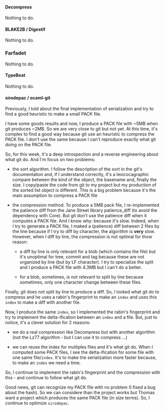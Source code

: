 #### Decompress

Nothing to do.

#### BLAKE2B / Digestif

Nothing to do.

### Farfadet

Nothing to do.

#### TypeBeat

Nothing to do.

#### sirodepac / ocaml-git

Previously, I told about the final implementation of serialization and try to
find a good heuristic to make a small PACK file.

I have some goods results and now, I produce a PACK file with ~5MB when git
produces ~2MB. So we are very close to git but not yet. At this time, it's
complex to find a good way because git use an heuristic to compress the PACK
file. I don't use the same because I can't reproduce exactly what git doing on
the PACK file.

So, for this week, it's a deep introspection and a reverse engineering about
what git do. And I'm focus on two problems:

- the sort algorithm. I follow the description of the sort in the git's
  documentation and, if I understand correctly, it's a lexicocagraphic compare
  between the kind of the object, the basename and, finally the size. I
  copy/paste the code from git to my project but my production of the sorted
  list object is different. This is a big problem because it's the main
  assumption to compress a PACK file
  
- the compression method. To produce a 5MB pack file, I re-implemented the
  patience diff from the Jane Street library patience_diff (to avoid the
  dependency with Core). But git don't use the patience diff when it computes a
  PACK file. And I know why: because it's slow. Indeed, when I try to generate a
  PACK file, I maked a (patience) diff between 2 files by the line because if I
  try to diff by character, the algorithm is __very__ slow. However, when I diff
  by line, the compression is not optimal for thow reason:
  
  * a diff by line is only relevant for a blob (which contains the file) but
    it's unoptimal for tree, commit and tag because these are not organized by
    line (but by LF character). I try to specialize the split and I produce a
    PACK file with 4.3MB but I can't do a better.
  
  * for a blob, sometimes, is not relevant to split by line because sometimes,
    only one character change between these files.
  
Finally, git does not split by line to produce a diff. So, I looked what git do
to compress and he uses a rabin's fingerprint to make an `index` and uses this
`index` to make a diff with another file.

Now, I produce the same `index`, so I implemented the rabin's fingerprint and
try to implement the delta-ification between an `index` and a file. But, just to
notice, it's a clever solution for 2 reasons:

- we do a real compression like Decompress but with another algorithm (not the
  Lz77 algorithm - but I can use it to compress ...)

- we can reuse the index for multiples files and it's what git do. When I
  computed some PACK files, I see the delta-ification for some file with one
  same file/`index`. It's to make the serialization more faster because, to make
  an `index` we need a time.
  
So, I continue to implement the rabin's fingerprint and the compression with
this - and continue to follow what git do.

Good news, git can recognize my PACK file with no problem (I fixed a bug about
the hash). So we can considere than the project works but Thomas want a project
which produces the same PACK file (in size terms). So, I continue to optimize
`sirodepac`.
